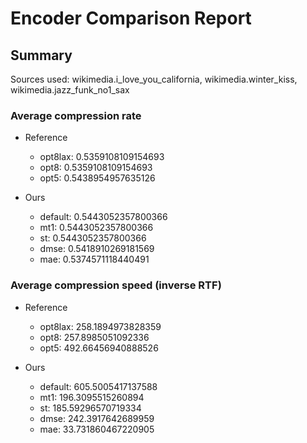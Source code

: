 
# Encoder Comparison Report

## Summary

Sources used: wikimedia.i_love_you_california, wikimedia.winter_kiss, wikimedia.jazz_funk_no1_sax

### Average compression rate

  - Reference
    - opt8lax: 0.5359108109154693
    - opt8: 0.5359108109154693
    - opt5: 0.5438954957635126

  - Ours
    - default: 0.5443052357800366
    - mt1: 0.5443052357800366
    - st: 0.5443052357800366
    - dmse: 0.5418910269181569
    - mae: 0.5374571118440491


### Average compression speed (inverse RTF)
  - Reference
    - opt8lax: 258.1894973828359
    - opt8: 257.8985051092336
    - opt5: 492.66456940888526

  - Ours
    - default: 605.5005417137588
    - mt1: 196.3095515260894
    - st: 185.59296570719334
    - dmse: 242.3917642689959
    - mae: 33.731860467220905


